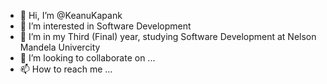 - 👋 Hi, I’m @KeanuKapank
- 👀 I’m interested in Software Development
- 🌱 I’m in my Third (Final) year, studying Software Development at Nelson Mandela Univercity
- 💞️ I’m looking to collaborate on ...
- 📫 How to reach me ...

<!---
KeanuKapank/KeanuKapank is a ✨ special ✨ repository because its `README.md` (this file) appears on your GitHub profile.
You can click the Preview link to take a look at your changes.
--->
